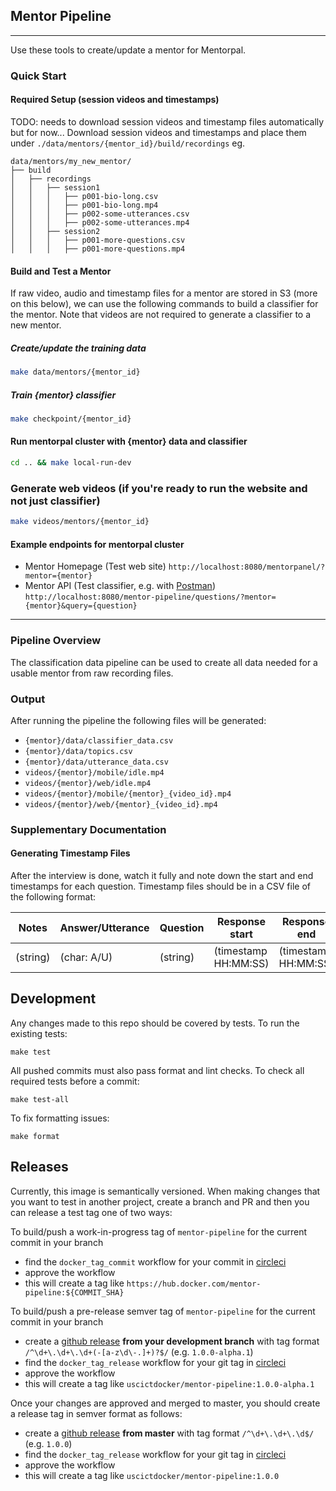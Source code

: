 ## Mentor Pipeline
---------------

Use these tools to create/update a mentor for Mentorpal.

### Quick Start

#### Required Setup (session videos and timestamps)
TODO: needs to download session videos and timestamp files automatically but for now...
Download session videos and timestamps and place them under `./data/mentors/{mentor_id}/build/recordings` eg.

```
data/mentors/my_new_mentor/
├── build
│   ├── recordings
│   │   ├── session1
│   │   │   ├── p001-bio-long.csv
│   │   │   ├── p001-bio-long.mp4
│   │   │   ├── p002-some-utterances.csv
│   │   │   ├── p002-some-utterances.mp4
│   │   ├── session2
│   │   │   ├── p001-more-questions.csv
│   │   │   ├── p001-more-questions.mp4
```

#### Build and Test a Mentor

If raw video, audio and timestamp files for a mentor are stored in S3 (more on this
below), we can use the following commands to build a classifier for the mentor.
Note that videos are not required to generate a classifier to a new mentor.

##### Create/update the training data
```bash
make data/mentors/{mentor_id}
```

##### Train {mentor} classifier
```bash
make checkpoint/{mentor_id}
```

#### Run mentorpal cluster with {mentor} data and classifier
```bash
cd .. && make local-run-dev
```

### Generate web videos (if you're ready to run the website and not just classifier)
```bash
make videos/mentors/{mentor_id}
```

#### Example endpoints for mentorpal cluster
- Mentor Homepage (Test web site) `http://localhost:8080/mentorpanel/?mentor={mentor}`
- Mentor API (Test classifier, e.g. with [Postman](https://www.getpostman.com/downloads/)) `http://localhost:8080/mentor-pipeline/questions/?mentor={mentor}&query={question}`

---------------
### Pipeline Overview
The classification data pipeline can be used to create all data needed for a usable
mentor from raw recording files.

### Output
After running the pipeline the following files will be generated:
- `{mentor}/data/classifier_data.csv`
- `{mentor}/data/topics.csv`
- `{mentor}/data/utterance_data.csv`
- `videos/{mentor}/mobile/idle.mp4`
- `videos/{mentor}/web/idle.mp4`
- `videos/{mentor}/mobile/{mentor}_{video_id}.mp4`
- `videos/{mentor}/web/{mentor}_{video_id}.mp4`

### Supplementary Documentation
#### Generating Timestamp Files
After the interview is done, watch it fully and note down the start and end timestamps
for each question. Timestamp files should be in a CSV file of the following format:

| Notes    | Answer/Utterance | Question | Response start       | Response end         |
|----------|------------------|----------|----------------------|----------------------|
| (string) | (char: A/U)      | (string) | (timestamp HH:MM:SS) | (timestamp HH:MM:SS) |


Development
-----------

Any changes made to this repo should be covered by tests. To run the existing tests:

```
make test
```

All pushed commits must also pass format and lint checks. To check all required tests before a commit:

```
make test-all
```

To fix formatting issues:

```
make format
```

Releases
--------

Currently, this image is semantically versioned. When making changes that you want to test in another project, create a branch and PR and then you can release a test tag one of two ways:

To build/push a work-in-progress tag of `mentor-pipeline` for the current commit in your branch

- find the `docker_tag_commit` workflow for your commit in [circleci](https://circleci.com/gh/ICTLearningSciences/workflows/mentor-pipeline)
- approve the workflow
- this will create a tag like `https://hub.docker.com/mentor-pipeline:${COMMIT_SHA}`

To build/push a pre-release semver tag of `mentor-pipeline` for the current commit in your branch

- create a [github release](https://github.com/ICTLearningSciences/mentor-pipeline/releases/new) **from your development branch** with tag format `/^\d+\.\d+\.\d+(-[a-z\d\-.]+)?$/` (e.g. `1.0.0-alpha.1`)
- find the `docker_tag_release` workflow for your git tag in [circleci](https://circleci.com/gh/ICTLearningSciences/workflows/mentor-pipeline)
- approve the workflow
- this will create a tag like `uscictdocker/mentor-pipeline:1.0.0-alpha.1`



Once your changes are approved and merged to master, you should create a release tag in semver format as follows:

- create a [github release](https://github.com/ICTLearningSciences/mentor-pipeline/releases/new) **from master** with tag format `/^\d+\.\d+\.\d$/` (e.g. `1.0.0`)
- find the `docker_tag_release` workflow for your git tag in [circleci](https://circleci.com/gh/ICTLearningSciences/workflows/mentor-pipeline)
- approve the workflow
- this will create a tag like `uscictdocker/mentor-pipeline:1.0.0`
